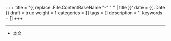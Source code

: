 +++
title = '{{ replace .File.ContentBaseName "-" " " | title }}'
date = {{ .Date }}
draft = true
weight = 1
categories = []
tags = []
description = ''
keywords = []
+++

---

<!-- - [官网](...) -->
- 本文
    <!-- - [博客 - 从零开始学AI](...) -->
    <!-- - [公众号 - 从零开始学AI](...) -->
    <!-- - [CSDN - 从零开始学AI](...) -->
    <!-- - [掘金 - 从零开始学AI](...) -->
    <!-- - [知乎 - 从零开始学AI](...) -->
    <!-- - [阿里云 - 从零开始学AI](...) -->
    <!-- - [腾讯云 - 从零开始学AI](...) -->
